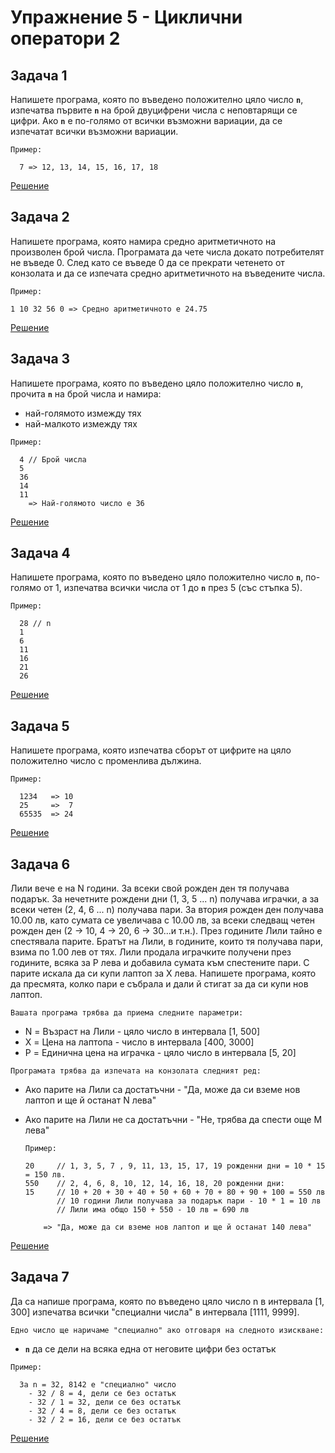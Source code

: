 # Упражнение 5 - Циклични оператори 2

## Задача 1

Напишете програма, която по въведено положително цяло число **`n`**, изпечатва първите **`n`** на брой 
двуцифрени числа с неповтарящи се цифри. Ако **`n`** е по-голямо 
от всички възможни вариации, да се изпечатат всички възможни вариации.

`Пример:`

      7 => 12, 13, 14, 15, 16, 17, 18
      
[Решение](Task1.cpp)

## Задача 2

Напишете програма, която намира средно аритметичното на произволен брой числа. 
Програмата да чете числа докато потребителят не въведе 0. След като се въведе 0 
да се прекрати четенето от конзолата и да се изпечата средно аритметичното на въведените числа.

`Пример:`

    1 10 32 56 0 => Средно аритметичното е 24.75

[Решение](Task2.cpp)

## Задача 3

Напишете програма, която по въведено цяло положително число **`n`**, прочита **`n`** на брой числа и намира:

* най-голямото измежду тях
* най-малкото измежду тях

`Пример:`

      4 // Брой числа
      5  
      36
      14
      11
        => Най-голямото число е 36

[Решение](Task3.cpp)

## Задача 4

Напишете програма, която по въведено цяло положително число **`n`**, 
по-голямо от 1, изпечатва всички числа от 1 до **`n`** през 5 (със стъпка 5).

`Пример:`

      28 // n
      1
      6
      11
      16
      21
      26

[Решение](Task4.cpp)

## Задача 5

Напишете програма, която изпечатва сборът от цифрите на цяло положително число с променлива дължина.

`Пример:`

      1234   => 10
      25     =>  7
      65535  => 24

[Решение](Task5.cpp)

## Задача 6
   Лили вече е на N години. За всеки свой рожден ден тя получава подарък. 
   За нечетните рождени дни (1, 3, 5 ... n) получава играчки, 
   а за всеки четен (2, 4, 6 ... n) получава пари. 
   За втория рожден ден получава 10.00 лв, като сумата се увеличава с 10.00 лв, 
   за всеки следващ четен рожден ден (2 -> 10, 4 -> 20, 6 -> 30...и т.н.). 
   През годините Лили тайно е спестявала парите. Братът на Лили, в годините, 
   които тя получава пари, взима по 1.00 лев от тях. 
   Лили продала играчките получени през годините, всяка за P лева и добавила сумата към спестените пари. 
   С парите искала да си купи лаптоп за X лева. Напишете програма, която да пресмята, 
   колко пари е събрала и дали й стигат за да си купи нов лаптоп.
   
`Вашата програма трябва да приема следните параметри:`
* N = Възраст на Лили -  цяло число в интервала [1, 500]
* X = Цена на лаптопа - число в интервала [400, 3000]
* P = Единична цена на играчка - цяло число в интервала [5, 20]

`Програмата трябва да изпечата на конзолата следният ред:`
* Ако парите на Лили са достатъчни     - "Да, може да си вземе нов лаптоп и ще й останат N лева"
* Ако парите на Лили не са достатъчни  - "Не, трябва да спести още М лева"

	`Пример:`
  
      20     // 1, 3, 5, 7 , 9, 11, 13, 15, 17, 19 рожденни дни = 10 * 15 = 150 лв.
      550    // 2, 4, 6, 8, 10, 12, 14, 16, 18, 20 рожденни дни: 
      15     // 10 + 20 + 30 + 40 + 50 + 60 + 70 + 80 + 90 + 100 = 550 лв
             // 10 години Лили получава за подарък пари - 10 * 1 = 10 лв
             // Лили има общо 150 + 550 - 10 лв = 690 лв
             
          => "Да, може да си вземе нов лаптоп и ще й останат 140 лева"

[Решение](Task6.cpp)

## Задача 7

Да са напише програма, която по въведено цяло число n в интервала [1, 300] изпечатва всички
"специални числа" в интервала [1111, 9999].

`Едно число ще наричаме "специално" ако отговаря на следното изискване:`
* **`n`** да се дели на всяка една от неговите цифри без остатък

`Пример:`

      За n = 32, 8142 е "специално" число
        - 32 / 8 = 4, дели се без остатък
        - 32 / 1 = 32, дели се без остатък
        - 32 / 4 = 8, дели се без остатък
        - 32 / 2 = 16, дели се без остатък

[Решение](Task7.cpp)
